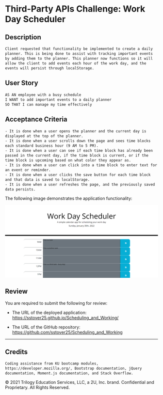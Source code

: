 # Third-Party APIs Challenge: Work Day Scheduler

## Description

```
Client requested that functionality be implemented to create a daily planner. This is being done to assist with tracking important events by adding them to the planner. This planner now functions so it will allow the client to add events each hour of the work day, and the events will persist through localStorage.
```

## User Story

```
AS AN employee with a busy schedule
I WANT to add important events to a daily planner
SO THAT I can manage my time effectively
```

## Acceptance Criteria

```
- It is done when a user opens the planner and the current day is displayed at the top of the planner.
- It is done when a user scrolls down the page and sees time blocks each standard business hour (9 AM to 5 PM).
- It is done when a user can see if each time block has already been passed in the current day, if the time block is current, or if the time block is upcoming based on what color they appear as.
- It is done when a user can click into a time block to enter text for an event or reminder.
- It is done when a user clicks the save button for each time block and that data is saved to localStorage.
- It is done when a user refreshes the page, and the previously saved data persists.
```

The following image demonstrates the application functionality:

![An app window with the title Word Day Scheduler. The current date is shown underneath the title. Below that, it shows time blocks for 9AM to 1PM, some of which contain text in the time block field.](./assets/images/work-day-scheduler-demo.png)

## Review

You are required to submit the following for review:

- The URL of the deployed application: https://sstover25.github.io/Scheduling_and_Working/

- The URL of the GitHub repository: https://github.com/sstover25/Scheduling_and_Working

---

## Credits

```
Coding assistance from KU bootcamp modules, https://developer.mozilla.org/, Bootstrap documentation, jQuery documentation, Moment.js documentation, and Stack Overflow.

```

© 2021 Trilogy Education Services, LLC, a 2U, Inc. brand. Confidential and Proprietary. All Rights Reserved.
